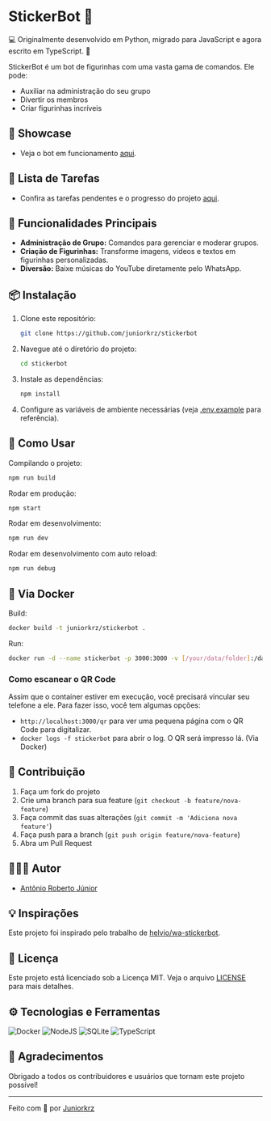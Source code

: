 # StickerBot 🤖

💻 Originalmente desenvolvido em Python, migrado para JavaScript e agora escrito em TypeScript. 🎉

StickerBot é um bot de figurinhas com uma vasta gama de comandos. Ele pode:
- Auxiliar na administração do seu grupo
- Divertir os membros
- Criar figurinhas incríveis

## 🤖 Showcase

- Veja o bot em funcionamento [aqui](https://api.whatsapp.com/send/?phone=5581973241677&text=!menu).

## 📝 Lista de Tarefas

- Confira as tarefas pendentes e o progresso do projeto [aqui](TODO.md).

## 🚀 Funcionalidades Principais

- **Administração de Grupo:** Comandos para gerenciar e moderar grupos.
- **Criação de Figurinhas:** Transforme imagens, vídeos e textos em figurinhas personalizadas.
- **Diversão:** Baixe músicas do YouTube diretamente pelo WhatsApp.

## 📦 Instalação

1. Clone este repositório:
    ```bash
    git clone https://github.com/juniorkrz/stickerbot
    ```
2. Navegue até o diretório do projeto:
    ```bash
    cd stickerbot
    ```
3. Instale as dependências:
    ```bash
    npm install
    ```
4. Configure as variáveis de ambiente necessárias (veja [.env.example](.env.example) para referência).

## 🚀 Como Usar

Compilando o projeto:
```bash
npm run build
```

Rodar em produção:
```bash
npm start
```

Rodar em desenvolvimento:
```bash
npm run dev
```

Rodar em desenvolvimento com auto reload:
```bash
npm run debug
```

## 🐳 Via Docker

Build:
```bash
docker build -t juniorkrz/stickerbot .
```

Run:
```bash
docker run -d --name stickerbot -p 3000:3000 -v [/your/data/folder]:/data juniorkrz/stickerbot
```

### Como escanear o QR Code

Assim que o container estiver em execução, você precisará vincular seu telefone a ele. Para fazer isso, você tem algumas opções:

- `http://localhost:3000/qr` para ver uma pequena página com o QR Code para digitalizar.
- `docker logs -f stickerbot` para abrir o log. O QR será impresso lá. (Via Docker)

## 🤝 Contribuição

1. Faça um fork do projeto
2. Crie uma branch para sua feature (`git checkout -b feature/nova-feature`)
3. Faça commit das suas alterações (`git commit -m 'Adiciona nova feature'`)
4. Faça push para a branch (`git push origin feature/nova-feature`)
5. Abra um Pull Request

## 👨🏻‍💻 Autor
- [Antônio Roberto Júnior](https://github.com/juniorkrz)

## 💡 Inspirações

Este projeto foi inspirado pelo trabalho de [helvio/wa-stickerbot](https://github.com/helv-io/wa-stickerbot).

## 📄 Licença

Este projeto está licenciado sob a Licença MIT. Veja o arquivo [LICENSE](LICENSE) para mais detalhes.

## ⚙ Tecnologias e Ferramentas

![Docker](https://camo.githubusercontent.com/8396abd667a0eca7d28cdb29ec63b6bf29a7854c7c3d467e6ece648c7e9b81e1/68747470733a2f2f696d672e736869656c64732e696f2f62616467652f646f636b65722d2532333064623765642e7376673f7374796c653d666f722d7468652d6261646765266c6f676f3d646f636b6572266c6f676f436f6c6f723d7768697465)
![NodeJS](https://camo.githubusercontent.com/0d58facab1be74748c39244ff3d990ae8ddd765af40263ed006219154ba90649/68747470733a2f2f696d672e736869656c64732e696f2f62616467652f6e6f64652e6a732d3644413535463f7374796c653d666f722d7468652d6261646765266c6f676f3d6e6f64652e6a73266c6f676f436f6c6f723d7768697465)
![SQLite](https://camo.githubusercontent.com/34832d20f2587ef5fae771070dc9a55bac4999625ca9fdd4a0ceb44ab17d3ed1/68747470733a2f2f696d672e736869656c64732e696f2f62616467652f73716c6974652d2532333037343035652e7376673f7374796c653d666f722d7468652d6261646765266c6f676f3d73716c697465266c6f676f436f6c6f723d7768697465)
![TypeScript](https://camo.githubusercontent.com/a00920b123df05b3df5e368e509f18bacd65bc5909698fb42be5f35063550f47/68747470733a2f2f696d672e736869656c64732e696f2f62616467652f747970657363726970742d2532333030374143432e7376673f7374796c653d666f722d7468652d6261646765266c6f676f3d74797065736372697074266c6f676f436f6c6f723d7768697465)

## 🌟 Agradecimentos

Obrigado a todos os contribuidores e usuários que tornam este projeto possível!

---

Feito com 💜 por [Juniorkrz](https://github.com/juniorkrz)